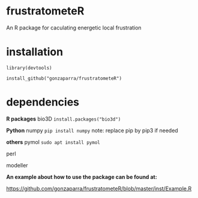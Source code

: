 # frustratometeR
An R package for caculating energetic local frustration

# installation 
`library(devtools)`

`install_github("gonzaparra/frustratometeR")`

# dependencies

**R packages**
bio3D
`install.packages("bio3d")`

**Python**
numpy 
`pip install numpy`
note: replace pip by pip3 if needed


**others**
pymol
`sudo apt install pymol`

perl

modeller

**An example about how to use the package can be found at:**

https://github.com/gonzaparra/frustratometeR/blob/master/inst/Example.R

